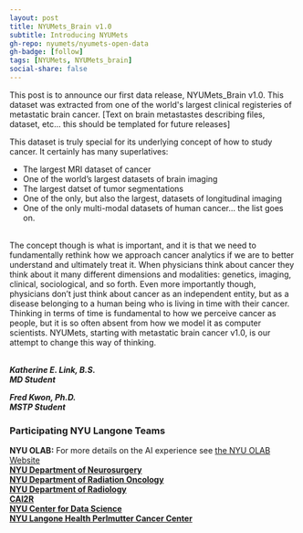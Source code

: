 ```yaml
---
layout: post
title: NYUMets_Brain v1.0
subtitle: Introducing NYUMets
gh-repo: nyumets/nyumets-open-data
gh-badge: [follow]
tags: [NYUMets, NYUMets_brain]
social-share: false
---
```

This post is to announce our first data release, NYUMets_Brain v1.0. This dataset was extracted from one of the world's largest clinical registeries of metastatic brain cancer.
[Text on brain metastastes describing files, dataset, etc... this should be templated for future releases]

This dataset is truly special for its underlying concept of how to study cancer. It certainly has many superlatives:<br>

- The largest MRI dataset of cancer
- One of the world’s largest datasets of brain imaging
- The largest datset of tumor segmentations
- One of the only, but also the largest, datasets of longitudinal imaging
- One of the only multi-modal datasets of human cancer… the list goes on.<br><br>

The concept though is what is important, and it is that we need to fundamentally rethink how we approach cancer analytics if we are to better understand and ultimately treat it. When physicians think about cancer they think about it many different dimensions and modalities: genetics, imaging, clinical, sociological, and so forth. Even more importantly though, physicians don’t just think about cancer as an independent entity, but as a disease belonging to a human being who is living in time with their cancer. Thinking in terms of time is fundamental to how we perceive cancer as people, but it is so often absent from how we model it as computer scientists. NYUMets, starting with metastatic brain cancer v1.0, is our attempt to change this way of thinking.<br><br>

***Katherine E. Link, B.S.*** \
***MD Student***

***Fred Kwon, Ph.D.*** \
***MSTP Student***

### Participating NYU Langone Teams
**NYU OLAB:** For more details on the AI experience see [the NYU OLAB Website](https://nyuolab.org/)<br>
[**NYU Department of Neurosurgery**](https://med.nyu.edu/departments-institutes/neurosurgery/)<br>
[**NYU Department of Radiation Oncology**](https://med.nyu.edu/departments-institutes/radiation-oncology/)<br>
[**NYU Department of Radiology**](https://med.nyu.edu/departments-institutes/radiology/)<br>
[**CAI2R**](https://cai2r.net/)<br>
[**NYU Center for Data Science**](https://cds.nyu.edu/)<br>
[**NYU Langone Health Perlmutter Cancer Center**](https://nyulangone.org/locations/perlmutter-cancer-center)<br>